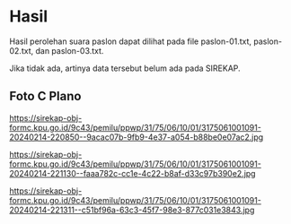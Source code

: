 # Hasil

Hasil perolehan suara paslon dapat dilihat pada file paslon-01.txt, paslon-02.txt, dan paslon-03.txt.

Jika tidak ada, artinya data tersebut belum ada pada SIREKAP.

## Foto C Plano

https://sirekap-obj-formc.kpu.go.id/9c43/pemilu/ppwp/31/75/06/10/01/3175061001091-20240214-220850--9acac07b-9fb9-4e37-a054-b88be0e07ac2.jpg

https://sirekap-obj-formc.kpu.go.id/9c43/pemilu/ppwp/31/75/06/10/01/3175061001091-20240214-221130--faaa782c-cc1e-4c22-b8af-d33c97b390e2.jpg

https://sirekap-obj-formc.kpu.go.id/9c43/pemilu/ppwp/31/75/06/10/01/3175061001091-20240214-221311--c51bf96a-63c3-45f7-98e3-877c031e3843.jpg
